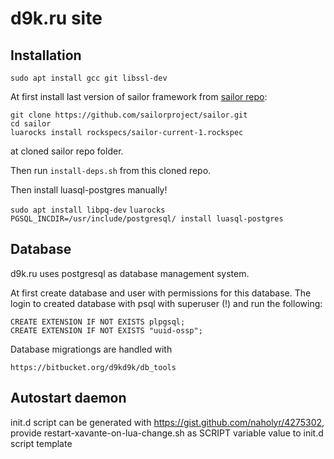 # d9k.ru site

## Installation

    sudo apt install gcc git libssl-dev

At first install last version of sailor framework from [sailor repo](https://github.com/sailorproject/sailor):

    git clone https://github.com/sailorproject/sailor.git
    cd sailor
    luarocks install rockspecs/sailor-current-1.rockspec

at cloned sailor repo folder.

Then run `install-deps.sh` from this cloned repo.

Then install luasql-postgres manually!

`sudo apt install libpq-dev`
`luarocks PGSQL_INCDIR=/usr/include/postgresql/ install luasql-postgres`

## Database

d9k.ru uses postgresql as database management system.

At first create database and user with permissions for this database.
The login to created database with psql with superuser (!) and run the following:

    CREATE EXTENSION IF NOT EXISTS plpgsql;
    CREATE EXTENSION IF NOT EXISTS "uuid-ossp";

Database migrationgs are handled with

    https://bitbucket.org/d9kd9k/db_tools

## Autostart daemon

init.d script can be generated with https://gist.github.com/naholyr/4275302, provide restart-xavante-on-lua-change.sh as SCRIPT variable value to init.d script template
